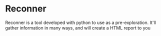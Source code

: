 # Reconner
Reconner is a tool developed with python to use as a pre-exploration. It'll gather information in many ways, and will create a HTML report to you
